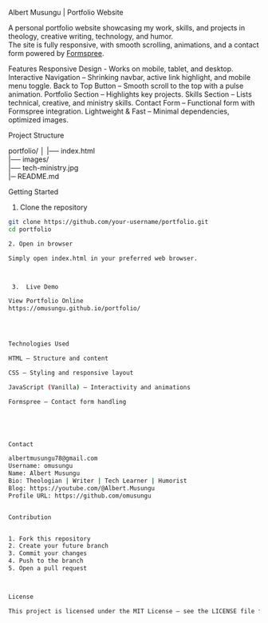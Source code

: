 

Albert Musungu | Portfolio Website

A personal portfolio website showcasing my work, skills, and projects in theology, creative writing, technology, and humor.  
The site is fully responsive, with smooth scrolling, animations, and a contact form powered by [Formspree](https://formspree.io/).


 Features
Responsive Design -  Works on mobile, tablet, and desktop.
Interactive Navigation  – Shrinking navbar, active link highlight, and mobile menu toggle.
Back to Top Button  – Smooth scroll to the top with a pulse animation.
Portfolio Section  – Highlights key projects.
Skills Section  – Lists technical, creative, and ministry skills.
Contact Form  – Functional form with Formspree integration.
Lightweight & Fast  – Minimal dependencies, optimized images.


Project Structure

portfolio/
 │ 
  |── index.html        
           |── images/              
           |── tech-ministry.jpg   
|─ README.md            


 Getting Started

 1. Clone the repository
```bash
git clone https://github.com/your-username/portfolio.git
cd portfolio

2. Open in browser

Simply open index.html in your preferred web browser.



 3.  Live Demo

View Portfolio Online
https://omusungu.github.io/portfolio/




Technologies Used

HTML – Structure and content

CSS – Styling and responsive layout

JavaScript (Vanilla) – Interactivity and animations

Formspree – Contact form handling





Contact

albertmusungu78@gmail.com
Username: omusungu
Name: Albert Musungu
Bio: Theologian | Writer | Tech Learner | Humorist
Blog: https://youtube.com/@Albert.Musungu
Profile URL: https://github.com/omusungu


Contribution


1. Fork this repository
2. Create your future branch
3. Commit your changes
4. Push to the branch
5. Open a pull request



License

This project is licensed under the MIT License – see the LICENSE file for details.



